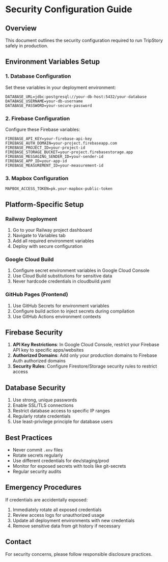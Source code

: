 # Security Configuration Guide

## Overview
This document outlines the security configuration required to run TripStory safely in production.

## Environment Variables Setup

### 1. Database Configuration
Set these variables in your deployment environment:
```
DATABASE_URL=jdbc:postgresql://your-db-host:5432/your-database
DATABASE_USERNAME=your-db-username  
DATABASE_PASSWORD=your-secure-password
```

### 2. Firebase Configuration
Configure these Firebase variables:
```
FIREBASE_API_KEY=your-firebase-api-key
FIREBASE_AUTH_DOMAIN=your-project.firebaseapp.com
FIREBASE_PROJECT_ID=your-project-id
FIREBASE_STORAGE_BUCKET=your-project.firebasestorage.app
FIREBASE_MESSAGING_SENDER_ID=your-sender-id
FIREBASE_APP_ID=your-app-id
FIREBASE_MEASUREMENT_ID=your-measurement-id
```

### 3. Mapbox Configuration
```
MAPBOX_ACCESS_TOKEN=pk.your-mapbox-public-token
```

## Platform-Specific Setup

### Railway Deployment
1. Go to your Railway project dashboard
2. Navigate to Variables tab
3. Add all required environment variables
4. Deploy with secure configuration

### Google Cloud Build
1. Configure secret environment variables in Google Cloud Console
2. Use Cloud Build substitutions for sensitive data
3. Never hardcode credentials in cloudbuild.yaml

### GitHub Pages (Frontend)
1. Use GitHub Secrets for environment variables
2. Configure build action to inject secrets during compilation
3. Use GitHub Actions environment contexts

## Firebase Security
1. **API Key Restrictions**: In Google Cloud Console, restrict your Firebase API key to specific apps/websites
2. **Authorized Domains**: Add only your production domains to Firebase Auth authorized domains
3. **Security Rules**: Configure Firestore/Storage security rules to restrict access

## Database Security
1. Use strong, unique passwords
2. Enable SSL/TLS connections
3. Restrict database access to specific IP ranges
4. Regularly rotate credentials
5. Use least-privilege principle for database users

## Best Practices
- Never commit `.env` files
- Rotate secrets regularly
- Use different credentials for dev/staging/prod
- Monitor for exposed secrets with tools like git-secrets
- Regular security audits

## Emergency Procedures
If credentials are accidentally exposed:
1. Immediately rotate all exposed credentials
2. Review access logs for unauthorized usage
3. Update all deployment environments with new credentials
4. Remove sensitive data from git history if necessary

## Contact
For security concerns, please follow responsible disclosure practices.